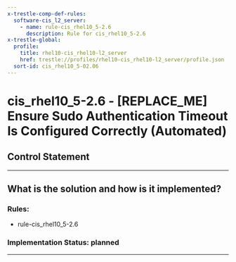 ```yaml
---
x-trestle-comp-def-rules:
  software-cis_l2_server:
    - name: rule-cis_rhel10_5-2.6
      description: Rule for cis_rhel10_5-2.6
x-trestle-global:
  profile:
    title: rhel10-cis_rhel10-l2_server
    href: trestle://profiles/rhel10-cis_rhel10-l2_server/profile.json
  sort-id: cis_rhel10_5-02.06
---
```


# cis_rhel10_5-2.6 - \[REPLACE_ME\] Ensure Sudo Authentication Timeout Is Configured Correctly (Automated)

## Control Statement

______________________________________________________________________

## What is the solution and how is it implemented?

<!-- For implementation status enter one of: implemented, partial, planned, alternative, not-applicable -->

<!-- Note that the list of rules under ### Rules: is read-only and changes will not be captured after assembly to JSON -->

<!-- Add control implementation description here for control: cis_rhel10_5-2.6 -->

### Rules:

  - rule-cis_rhel10_5-2.6

### Implementation Status: planned

______________________________________________________________________
